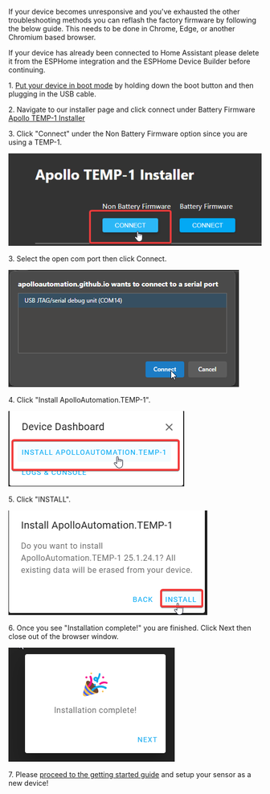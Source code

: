 If your device becomes unresponsive and you've exhausted the other troubleshooting methods you can reflash the factory firmware by following the below guide. This needs to be done in Chrome, Edge, or another Chromium based browser.

If your device has already been connected to Home Assistant please delete it from the ESPHome integration and the ESPHome Device Builder before continuing.

1\. <a href="https://wiki.apolloautomation.com/products/temp1/troubleshooting/temp1-boot-mode/" target="_blank" rel="noopener">Put your device in boot mode</a> by holding down the boot button and then plugging in the USB cable.

2\. Navigate to our installer page and click connect under Battery Firmware [Apollo TEMP-1 Installer](https://apolloautomation.github.io/TEMP-1/)

3\. Click "Connect" under the Non Battery Firmware option since you are using a TEMP-1.

![](assets/temp-1-reflash-pic-1.png)

3\. Select the open com port then click Connect.

![](assets/temp-1-reflash-pic-2.png)

4\. Click "Install ApolloAutomation.TEMP-1".

![](assets/temp-1-reflash-pic-3.png)

5\. Click "INSTALL".

![](assets/temp-1-reflash-pic-4.png)

6\. Once you see "Installation complete!" you are finished. Click Next then close out of the browser window.

![](assets/temp-1b-reflash-pic-7.png)

7\. Please <a href="https://wiki.apolloautomation.com/products/general/setup/getting-started-temp1/" target="_blank" rel="noopener">proceed to the getting started guide</a> and setup your sensor as a new device!